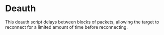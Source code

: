 # Deauth
This deauth script delays between blocks of packets, allowing the target to reconnect for a limited amount of time before reconnecting.
